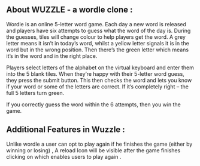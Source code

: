 ## About WUZZLE - a wordle clone :

Wordle is an online 5-letter word game. Each day a new word is released and players have six attempts to guess what the word of the day is. During the guesses, tiles will change colour to help players get the word. A grey letter means it isn’t in today’s word, whilst a yellow letter signals it is in the word but in the wrong position. Then there’s the green letter which means it’s in the word and in the right place.

Players select letters of the alphabet on the virtual keyboard and enter them into the 5 blank tiles. When they’re happy with their 5-letter word guess, they press the submit button. This then checks the word and lets you know if your word or some of the letters are correct. If it’s completely right – the full 5 letters turn green.

If you correctly guess the word within the 6 attempts, then you win the game.

## Additional Features in Wuzzle :

Unlike wordle a user can opt to play again if he finishes the game (either by winning or losing) , A reload Icon will be visible after the game finishes clicking on which enables users to play again .
